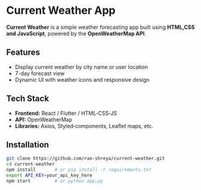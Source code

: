 # Current Weather App

**Current Weather** is a simple weather forecasting app built using **HTML,CSS and JavaScript**, powered by the **OpenWeatherMap API**.

## Features
- Display current weather by city name or user location  
- 7-day forecast view  
- Dynamic UI with weather icons and responsive design

## Tech Stack
- **Frontend:** React / Flutter / HTML‑CSS‑JS  
- **API:** OpenWeatherMap  
- **Libraries:** Axios, Styled‑components, Leaflet maps, etc.

## Installation
```bash
git clone https://github.com/rao-shreya/current-weather.git
cd current-weather
npm install       # or pip install -r requirements.txt
export API_KEY=your_api_key_here
npm start         # or python app.py
